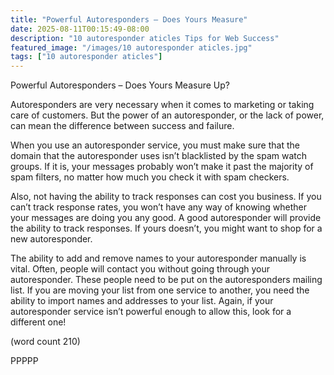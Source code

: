 ```yaml
---
title: "Powerful Autoresponders – Does Yours Measure"
date: 2025-08-11T00:15:49-08:00
description: "10 autoresponder aticles Tips for Web Success"
featured_image: "/images/10 autoresponder aticles.jpg"
tags: ["10 autoresponder aticles"]
---
```


Powerful Autoresponders – Does Yours Measure 
Up?

Autoresponders are very necessary when it comes
to marketing or taking care of customers. But the 
power of an autoresponder, or the lack of power, 
can mean the difference between success and 
failure.

When you use an autoresponder service, you must 
make sure that the domain that the autoresponder 
uses isn’t blacklisted by the spam watch groups. If 
it is, your messages probably won’t make it past 
the majority of spam filters, no matter how much 
you check it with spam checkers.

Also, not having the ability to track responses can 
cost you business. If you can’t track response rates, 
you won’t have any way of knowing whether your 
messages are doing you any good. A good 
autoresponder will provide the ability to track 
responses. If yours doesn’t, you might want to shop 
for a new autoresponder.

The ability to add and remove names to your 
autoresponder manually is vital. Often, people will 
contact you without going through your 
autoresponder. These people need to be put on the 
autoresponders mailing list. If you are moving your 
list from one service to another, you need the ability 
to import names and addresses to your list. Again, 
if your autoresponder service isn’t powerful enough 
to allow this, look for a different one!

(word count 210)

PPPPP

